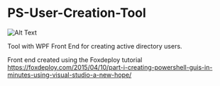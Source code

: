 # PS-User-Creation-Tool

![Alt Text](https://media.giphy.com/media/3o6fIV9ml3yMx1CWOY/giphy.gif)

Tool with WPF Front End for creating active directory users. 

Front end created using the Foxdeploy tutorial https://foxdeploy.com/2015/04/10/part-i-creating-powershell-guis-in-minutes-using-visual-studio-a-new-hope/


